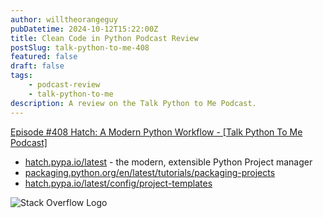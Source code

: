 ```yaml
---
author: willtheorangeguy
pubDatetime: 2024-10-12T15:22:00Z
title: Clean Code in Python Podcast Review
postSlug: talk-python-to-me-408
featured: false
draft: false
tags:
    - podcast-review
    - talk-python-to-me
description: A review on the Talk Python to Me Podcast.
---
```


[Episode #408 Hatch: A Modern Python Workflow - [Talk Python To Me Podcast]](https://talkpython.fm/episodes/show/408/hatch-a-modern-python-workflow)

- [hatch.pypa.io/latest](https://hatch.pypa.io/latest/) - the modern, extensible Python Project manager
- [packaging.python.org/en/latest/tutorials/packaging-projects](https://packaging.python.org/en/latest/tutorials/packaging-projects/)
- [hatch.pypa.io/latest/config/project-templates](https://hatch.pypa.io/latest/config/project-templates/)

![Stack Overflow Logo](https://is1-ssl.mzstatic.com/image/thumb/Podcasts116/v4/6d/32/15/6d32155b-12ec-8d15-2f76-256e8e7f8dcf/mza_16949506039235574720.jpg/270x270bb.webp)
